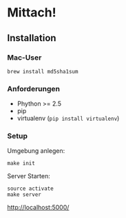 Mittach!
========

Installation
------------

### Mac-User

    brew install md5sha1sum

### Anforderungen

* Phython >= 2.5
* pip
* virtualenv (`pip install virtualenv`)

### Setup

Umgebung anlegen:

    make init

Server Starten:
  
    source activate
    make server

[http://localhost:5000/](http://localhost:5000)


